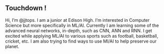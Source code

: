 ## Touchdown !

Hi, I’m @jjtops.  I am a junior at Edison High.
  I’m interested in Computer Science but more specifically in ML/AI.
  Currently I am learning some of the advanced neural networks, in-depth, such as CNN, ANN and RNN.
  I get excited while applying ML/AI to various sports such as football, basketball, cricket, etc. 
  I am also trying to find ways to use Ml/AI to help preserve our planet. 
<!---
jjtops/jjtops is a ✨ special ✨ repository because its `README.md` (this file) appears on your GitHub profile.
You can click the Preview link to take a look at your changes.
--->
